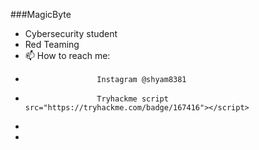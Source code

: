 ###MagicByte
- Cybersecurity student
- Red Teaming
- 📫 How to reach me: 
-                     Instagram @shyam8381
-                     Tryhackme script src="https://tryhackme.com/badge/167416"></script>                   
- 
- 

